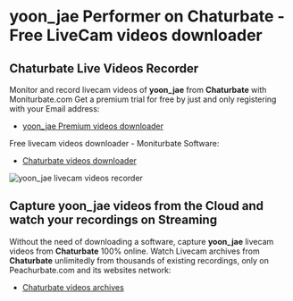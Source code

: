 # yoon_jae Performer on Chaturbate - Free LiveCam videos downloader

## Chaturbate Live Videos Recorder

Monitor and record livecam videos of **yoon_jae** from **Chaturbate** with Moniturbate.com
Get a premium trial for free by just and only registering with your Email address:
* [yoon_jae Premium videos downloader](https://moniturbate.com/request-demo-licence-key.html)

Free livecam videos downloader - Moniturbate Software:
* [Chaturbate videos downloader](https://moniturbate.com/moniturbate-download-software.html)

![yoon_jae livecam videos recorder](https://peachurnet.com/templates/moniturbate-software.png)


## Capture yoon_jae videos from the Cloud and watch your recordings on Streaming

Without the need of downloading a software, capture **yoon_jae** livecam videos from **Chaturbate** 100% online.
Watch Livecam archives from **Chaturbate** unlimitedly from thousands of existing recordings, only on Peachurbate.com and its websites network:
* [Chaturbate videos archives](https://peachurnet.com/)
